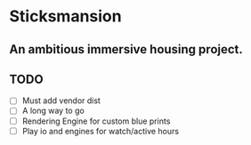 # Sticksmansion

## An ambitious immersive housing project.

## TODO

- [ ] Must add vendor dist
- [ ] A long way to go
- [ ] Rendering Engine for custom blue prints
- [ ] Play io and engines for watch/active hours
